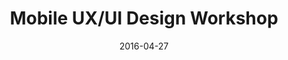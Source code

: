 ---
layout: post
category: talk
title: "Mobile UX/UI Design Workshop"
date: 2016-04-27
thumb: aiga.png
hero: false
external: https://youtu.be/CVnsXxQaEA4
---